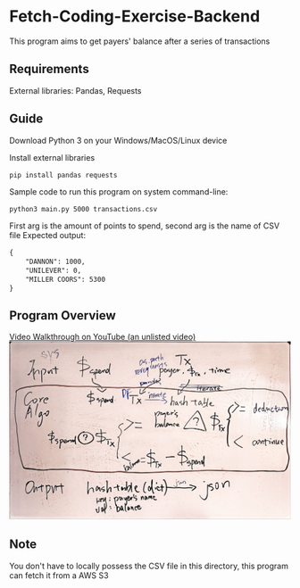# Fetch-Coding-Exercise-Backend
This program aims to get payers' balance after a series of transactions

## Requirements

External libraries: Pandas, Requests


## Guide
Download Python 3 on your Windows/MacOS/Linux device

Install external libraries

    pip install pandas requests

Sample code to run this program on system command-line:

    python3 main.py 5000 transactions.csv

First arg is the amount of points to spend, second arg is the name of CSV file
Expected output:

    {
        "DANNON": 1000,
        "UNILEVER": 0,
        "MILLER COORS": 5300
    }

## Program Overview
[Video Walkthrough on YouTube (an unlisted video)](https://youtu.be/Y9zepYxCIGE)
![overview](/figures/overview.JPG)

## Note
You don't have to locally possess the CSV file in this directory, this program can fetch it from a AWS S3
